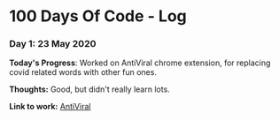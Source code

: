 # 100 Days Of Code - Log

### Day 1: 23 May 2020

**Today's Progress**: Worked on AntiViral chrome extension, for replacing covid related words with other fun ones.

**Thoughts:** Good, but didn't really learn lots.

**Link to work:** [AntiViral](https://github.com/helenalucas96/AntiViral)
